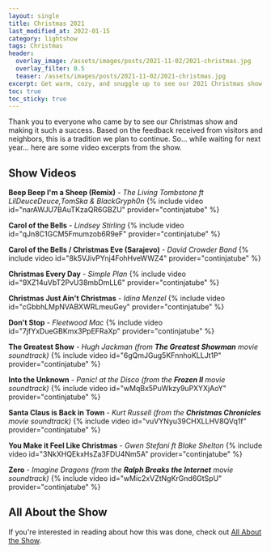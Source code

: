 ```yaml
---
layout: single
title: Christmas 2021
last_modified_at: 2022-01-15
category: lightshow
tags: Christmas
header:
  overlay_image: /assets/images/posts/2021-11-02/2021-christmas.jpg
  overlay_filter: 0.5
  teaser: /assets/images/posts/2021-11-02/2021-christmas.jpg
excerpt: Get warm, cozy, and snuggle up to see our 2021 Christmas show!
toc: true
toc_sticky: true
---
```


Thank you to everyone who came by to see our Christmas show and making it such a success. Based on the feedback received from visitors and neighbors, this is a tradition we plan to continue. So... while waiting for next year... here are some video excerpts from the show.

## Show Videos

**Beep Beep I'm a Sheep (Remix)** - *The Living Tombstone ft LilDeuceDeuce,TomSka & BlackGryph0n*
{% include video id="narAWJU7BAuTKzaQR6GBZU" provider="continjatube" %}

**Carol of the Bells** - *Lindsey Stirling*
{% include video id="qJn8C1GCM5Fmumzob6R9eF" provider="continjatube" %}

**Carol of the Bells / Christmas Eve (Sarajevo)** - *David Crowder Band*
{% include video id="8k5VJivPYnj4FohHveWWZ4" provider="continjatube" %}

**Christmas Every Day** - *Simple Plan*
{% include video id="9XZ14uVbT2PvU38mbDmLL6" provider="continjatube" %}

**Christmas Just Ain't Christmas** - *Idina Menzel*
{% include video id="cGbbhLMpNVABXWRLmeuGey" provider="continjatube" %}

**Don't Stop** - *Fleetwood Mac*
{% include video id="7jfYxDueGBKmx3PpEFRaXp" provider="continjatube" %}

**The Greatest Show** - *Hugh Jackman (from **The Greatest Showman** movie soundtrack)*
{% include video id="6gQmJGug5KFnnhoKLLJt1P" provider="continjatube" %}

**Into the Unknown** - *Panic! at the Disco (from the **Frozen II** movie soundtrack)* 
{% include video id="wMqBx5PuWkzy9uPXYXjAoY" provider="continjatube" %}

**Santa Claus is Back in Town** - *Kurt Russell (from the **Christmas Chronicles** movie soundtrack)*
{% include video id="vuVYNyu39CHXLLHV8QVq1f" provider="continjatube" %}

**You Make it Feel Like Christmas** - *Gwen Stefani ft Blake Shelton*
{% include video id="3NkXHQEkxHsZa3FDU4Nm5A" provider="continjatube" %}

**Zero** - *Imagine Dragons (from the **Ralph Breaks the Internet** movie soundtrack)*
{% include video id="wMic2xVZtNgKrGnd6GtSpU" provider="continjatube" %}

## All About the Show

If you're interested in reading about how this was done, check out <a href="https://chadgoode.com/projects/lightshow/show-Info/">All About the Show</a>.